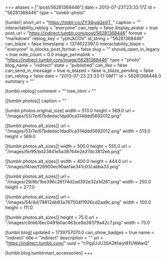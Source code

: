 +++
aliases = ["/post/56281368446"]
date = 2013-07-23T23:33:17Z
id = "56281368446"
type = "tumblr-photo"

[tumblr]
short_url = "https://tmblr.co/ZY3jbyqQeOT_"
caption = ""
interactability_reblog = "everyone"
can_reply = false
display_avatar = true
post_url = "https://indirect.tumblr.com/post/56281368446"
format = "markdown"
reblog_key = "yphJkCOV"
id_string = "56281368446"
can_blaze = false
timestamp = 1374622397.0
interactability_blaze = "everyone"
is_blocks_post_format = false
slug = ""
should_open_in_legacy = true
note_count = 0.0
image_permalink = "https://indirect.tumblr.com/image/56281368446"
type = "photo"
blog_name = "indirect"
state = "published"
can_like = false
can_send_in_message = true
is_blazed = false
is_blaze_pending = false
can_reblog = false
date = "2013-07-23 23:33:17 GMT"
id = 56281368446.0
summary = ""

[tumblr.reblog]
comment = ""
tree_html = ""

[[tumblr.photos]]
caption = ""

[tumblr.photos.original_size]
width = 513.0
height = 569.0
url = "/images/53/7e/67bdedac1dad0ca314ddd5692012.png"

[[tumblr.photos.alt_sizes]]
url = "/images/53/7e/67bdedac1dad0ca314ddd5692012.png"
width = 513.0
height = 569.0

[[tumblr.photos.alt_sizes]]
width = 500.0
height = 555.0
url = "/images/fe/95/bd23841e5a38764e2e27dc3812eb.png"

[[tumblr.photos.alt_sizes]]
width = 400.0
height = 444.0
url = "/images/f4/ee/f26900ec90aefae341c03cabba33.png"

[[tumblr.photos.alt_sizes]]
url = "/images/29/8b/1be396c26174d2ad392e32a1d261.png"
width = 250.0
height = 277.0

[[tumblr.photos.alt_sizes]]
url = "/images/54/4d/78812db83a767504f1926cd2aa9c.png"
width = 100.0
height = 111.0

[[tumblr.photos.alt_sizes]]
height = 75.0
url = "/images/c9/e6/6ec0491b0ac463ce9a39379a42c7.png"
width = 75.0

[tumblr.blog]
updated = 1739757070.0
can_show_badges = true
name = "indirect"
title = "indirect"
description = ""
url = "https://indirect.tumblr.com/"
uuid = "t:PgyUJU3SA2Klwyt81UWAwQ"

[tumblr.blog.tumblrmart_accessories]
+++
